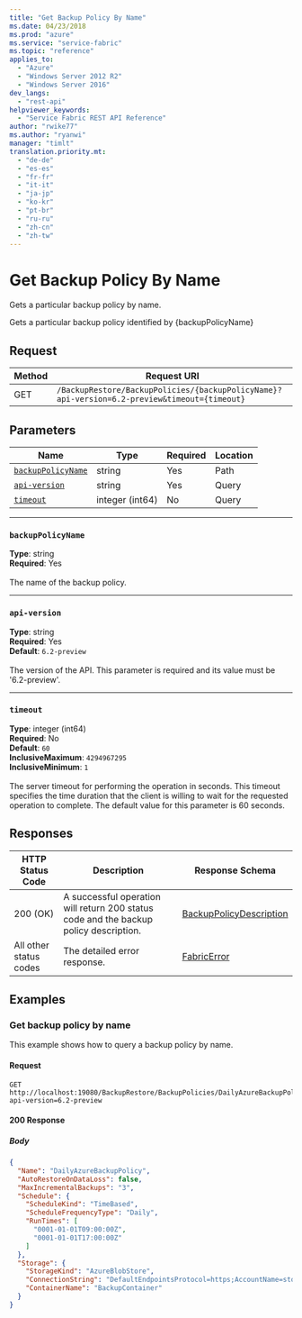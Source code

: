 ```yaml
---
title: "Get Backup Policy By Name"
ms.date: 04/23/2018
ms.prod: "azure"
ms.service: "service-fabric"
ms.topic: "reference"
applies_to: 
  - "Azure"
  - "Windows Server 2012 R2"
  - "Windows Server 2016"
dev_langs: 
  - "rest-api"
helpviewer_keywords: 
  - "Service Fabric REST API Reference"
author: "rwike77"
ms.author: "ryanwi"
manager: "timlt"
translation.priority.mt: 
  - "de-de"
  - "es-es"
  - "fr-fr"
  - "it-it"
  - "ja-jp"
  - "ko-kr"
  - "pt-br"
  - "ru-ru"
  - "zh-cn"
  - "zh-tw"
---
```

# Get Backup Policy By Name
Gets a particular backup policy by name.

Gets a particular backup policy identified by {backupPolicyName}


## Request
| Method | Request URI |
| ------ | ----------- |
| GET | `/BackupRestore/BackupPolicies/{backupPolicyName}?api-version=6.2-preview&timeout={timeout}` |


## Parameters
| Name | Type | Required | Location |
| --- | --- | --- | --- |
| [`backupPolicyName`](#backuppolicyname) | string | Yes | Path |
| [`api-version`](#api-version) | string | Yes | Query |
| [`timeout`](#timeout) | integer (int64) | No | Query |

____
### `backupPolicyName`
__Type__: string <br/>
__Required__: Yes<br/>
<br/>
The name of the backup policy.

____
### `api-version`
__Type__: string <br/>
__Required__: Yes<br/>
__Default__: `6.2-preview` <br/>
<br/>
The version of the API. This parameter is required and its value must be '6.2-preview'.


____
### `timeout`
__Type__: integer (int64) <br/>
__Required__: No<br/>
__Default__: `60` <br/>
__InclusiveMaximum__: `4294967295` <br/>
__InclusiveMinimum__: `1` <br/>
<br/>
The server timeout for performing the operation in seconds. This timeout specifies the time duration that the client is willing to wait for the requested operation to complete. The default value for this parameter is 60 seconds.

## Responses

| HTTP Status Code | Description | Response Schema |
| --- | --- | --- |
| 200 (OK) | A successful operation will return 200 status code and the backup policy description.<br/> | [BackupPolicyDescription](sfclient-v62-model-backuppolicydescription.md) |
| All other status codes | The detailed error response.<br/> | [FabricError](sfclient-v62-model-fabricerror.md) |

## Examples

### Get backup policy by name

This example shows how to query a backup policy by name.

#### Request
```
GET http://localhost:19080/BackupRestore/BackupPolicies/DailyAzureBackupPolicy?api-version=6.2-preview
```

#### 200 Response
##### Body
```json
{
  "Name": "DailyAzureBackupPolicy",
  "AutoRestoreOnDataLoss": false,
  "MaxIncrementalBackups": "3",
  "Schedule": {
    "ScheduleKind": "TimeBased",
    "ScheduleFrequencyType": "Daily",
    "RunTimes": [
      "0001-01-01T09:00:00Z",
      "0001-01-01T17:00:00Z"
    ]
  },
  "Storage": {
    "StorageKind": "AzureBlobStore",
    "ConnectionString": "DefaultEndpointsProtocol=https;AccountName=storagesample;AccountKey=<PutYourAccountKeyHere>",
    "ContainerName": "BackupContainer"
  }
}
```

